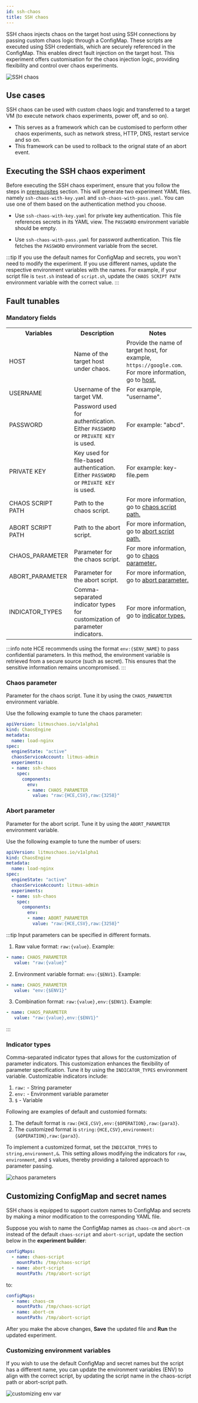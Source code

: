 ```yaml
---
id: ssh-chaos
title: SSH chaos
---
```

SSH chaos injects chaos on the target host using SSH connections by passing custom chaos logic through a ConfigMap. These scripts are executed using SSH credentials, which are securely referenced in the ConfigMap. This enables direct fault injection on the target host. This experiment offers customisation for the chaos injection logic, providing flexibility and control over chaos experiments.

![SSH chaos](./static/images/ssh-chaos/ssh-chaos.png)

## Use cases

SSH chaos can be used with custom chaos logic and transferred to a target VM (to execute network chaos experiments, power off, and so on).
- This serves as a framework which can be customised to perform other chaos experiments, such as network stress, HTTP, DNS, restart service and so on.
- This framework can be used to rollback to the orignal state of an abort event.

## Executing the SSH chaos experiment
Before executing the SSH chaos experiment, ensure that you follow the steps in [prerequisites](./prerequisites) section. This will generate two experiment YAML files. namely `ssh-chaos-with-key.yaml` and `ssh-chaos-with-pass.yaml`. You can use one of them based on the authentication method you choose.

* Use `ssh-chaos-with-key.yaml` for private key authentication. This file references secrets in its YAML view. The `PASSWORD` environment variable should be empty.

* Use `ssh-chaos-with-pass.yaml` for password authentication. This file fetches the `PASSWORD` environment variable from the secret.

:::tip
If you use the default names for ConfigMap and secrets, you won't need to modify the experiment. If you use different names, update the respective environment variables with the names. For example, if your script file is `test.sh` instead of `script.sh`, update the `CHAOS SCRIPT PATH` environment variable with the correct value.
:::

## Fault tunables

  <h3>Mandatory fields</h3>
    <table>
        <tr>
            <th> Variables </th>
            <th> Description </th>
            <th> Notes </th>
        </tr>
        <tr>
            <td> HOST </td>
            <td> Name of the target host under chaos. </td>
            <td> Provide the name of target host, for example, <code>https://google.com</code>. For more information, go to <a href="#target-host"> host.</a></td>
        </tr>
        <tr>
            <td> USERNAME </td>
            <td> Username of the target VM. </td>
            <td> For example, "username".</td>
        </tr>
        <tr>
            <td> PASSWORD </td>
            <td> Password used for authentication. Either <code>PASSWORD</code> or <code>PRIVATE KEY</code> is used. </td>
            <td> For example: "abcd".</td>
        </tr>
        <tr>
            <td> PRIVATE KEY </td>
            <td> Key used for file-based authentication. Either <code>PASSWORD</code> or <code>PRIVATE KEY</code> is used. </td>
            <td> For example: key-file.pem </td>
        </tr>
        <tr>
            <td> CHAOS SCRIPT PATH </td>
            <td> Path to the chaos script. </td>
            <td> For more information, go to <a href="#target-host"> chaos script path.</a></td>
        </tr>
        <tr>
            <td> ABORT SCRIPT PATH </td>
            <td> Path to the abort script. </td>
            <td> For more information, go to <a href="#target-host"> abort script path.</a></td>
        </tr>
        <tr>
            <td> CHAOS_PARAMETER </td>
            <td> Parameter for the chaos script. </td>
            <td> For more information, go to <a href="#chaos-parameter"> chaos parameter.</a></td>
        </tr>
        <tr>
            <td> ABORT_PARAMETER </td>
            <td> Parameter for the abort script. </td>
            <td> For more information, go to <a href="#abort-parameter"> abort parameter.</a></td>
        </tr>
        <tr>
            <td> INDICATOR_TYPES </td>
            <td> Comma-separated indicator types for customization of parameter indicators. </td>
            <td> For more information, go to <a href="#indicator-types"> indicator types.</a></td>
        </tr>
    </table>

:::info note
HCE recommends using the format `env:{$ENV_NAME}` to pass confidential parameters. In this method, the environment variable is retrieved from a secure source (such as secret). This ensures that the sensitive information remains uncompromised.
:::

### Chaos parameter

Parameter for the chaos script. Tune it by using the `CHAOS_PARAMETER` environment variable.

Use the following example to tune the chaos parameter:

[embedmd]:# (./static/manifests/ssh-chaos/chaos-parameter.yaml yaml)
```yaml
apiVersion: litmuschaos.io/v1alpha1
kind: ChaosEngine
metadata:
  name: load-nginx
spec:
  engineState: "active"
  chaosServiceAccount: litmus-admin
  experiments:
  - name: ssh-chaos
    spec:
      components:
        env:
        - name: CHAOS_PARAMETER
          value: "raw:{HCE,CSV},raw:{3258}"
```

### Abort parameter

Parameter for the abort script. Tune it by using the `ABORT_PARAMETER` environment variable.

Use the following example to tune the number of users:

[embedmd]:# (./static/manifests/ssh-chaos/abort-parameter.yaml yaml)
```yaml
apiVersion: litmuschaos.io/v1alpha1
kind: ChaosEngine
metadata:
  name: load-nginx
spec:
  engineState: "active"
  chaosServiceAccount: litmus-admin
  experiments:
  - name: ssh-chaos
    spec:
      components:
        env:
        - name: ABORT_PARAMETER
          value: "raw:{HCE,CSV},raw:{3258}"
```

:::tip
Input parameters can be specified in different formats.
1. Raw value format: `raw:{value}`. Example:
```yaml
- name: CHAOS_PARAMETER
   value: "raw:{value}"
```

2. Environment variable format: `env:{$ENV1}`. Example:
```yaml
- name: CHAOS_PARAMETER
   value: "env:{$ENV1}"
```

3. Combination format: `raw:{value},env:{$ENV1}`. Example:
```yaml
- name: CHAOS_PARAMETER
   value: "raw:{value},env:{$ENV1}"
```
:::

### Indicator types 

Comma-separated indicator types that allows for the customization of parameter indicators. This customization enhances the flexibility of parameter specification. Tune it by using the `INDICATOR_TYPES` environment variable.
Customizable indicators include:
1. `raw:` - String parameter
2. `env:` - Environment variable parameter
3. `$` - Variable

Following are examples of default and customied formats:
1. The default format is `raw:{HCE,CSV},env:{$OPERATION},raw:{para3}`.
2. The customized format is `string:{HCE,CSV},environment:{&OPERATION},raw:{para3}`. 

To implement a customized format, set the `INDICATOR_TYPES` to `string,environment,&`. This setting allows modifying the indicators for `raw`, `environment`, and `$` values, thereby providing a tailored approach to parameter passing.

![chaos parameters](./static/images/ssh-chaos/chaos-parameter.png)

## Customizing ConfigMap and secret names
SSH chaos is equipped to support custom names to ConfigMap and secrets by making a minor modification to the corresponding YAML file.

Suppose you wish to name the ConfigMap names as `chaos-cm` and `abort-cm` instead of the default `chaos-script` and `abort-script`, update the section below in the **experiment builder**:
```yaml
configMaps:
  - name: chaos-script
    mountPath: /tmp/chaos-script
  - name: abort-script
    mountPath: /tmp/abort-script
```

to:
```yaml
configMaps:
  - name: chaos-cm
    mountPath: /tmp/chaos-script
  - name: abort-cm
    mountPath: /tmp/abort-script
```

After you make the above changes, **Save** the updated file and **Run** the updated experiment.

### Customizing environment variables

If you wish to use the default ConfigMap and secret names but the script has a different name, you can update the environment variables (ENV) to align with the correct script, by updating the script name in the chaos-script path or abort-script path.

![customizing env var](./static/images/ssh-chaos/customize-env.png)
